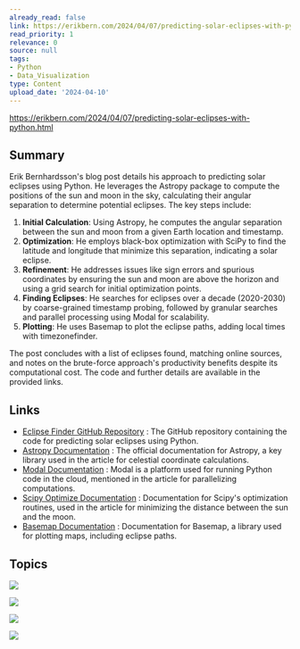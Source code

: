 ```yaml
---
already_read: false
link: https://erikbern.com/2024/04/07/predicting-solar-eclipses-with-python.html
read_priority: 1
relevance: 0
source: null
tags:
- Python
- Data_Visualization
type: Content
upload_date: '2024-04-10'
---
```


https://erikbern.com/2024/04/07/predicting-solar-eclipses-with-python.html
## Summary

Erik Bernhardsson's blog post details his approach to predicting solar eclipses using Python. He leverages the Astropy package to compute the positions of the sun and moon in the sky, calculating their angular separation to determine potential eclipses. The key steps include:

1. **Initial Calculation**: Using Astropy, he computes the angular separation between the sun and moon from a given Earth location and timestamp.
2. **Optimization**: He employs black-box optimization with SciPy to find the latitude and longitude that minimize this separation, indicating a solar eclipse.
3. **Refinement**: He addresses issues like sign errors and spurious coordinates by ensuring the sun and moon are above the horizon and using a grid search for initial optimization points.
4. **Finding Eclipses**: He searches for eclipses over a decade (2020-2030) by coarse-grained timestamp probing, followed by granular searches and parallel processing using Modal for scalability.
5. **Plotting**: He uses Basemap to plot the eclipse paths, adding local times with timezonefinder.

The post concludes with a list of eclipses found, matching online sources, and notes on the brute-force approach's productivity benefits despite its computational cost. The code and further details are available in the provided links.
## Links

- [Eclipse Finder GitHub Repository](https://github.com/erikbern/eclipse-finder) : The GitHub repository containing the code for predicting solar eclipses using Python.
- [Astropy Documentation](https://www.astropy.org/) : The official documentation for Astropy, a key library used in the article for celestial coordinate calculations.
- [Modal Documentation](https://modal.com) : Modal is a platform used for running Python code in the cloud, mentioned in the article for parallelizing computations.
- [Scipy Optimize Documentation](https://docs.scipy.org/doc/scipy/reference/optimize.html) : Documentation for Scipy's optimization routines, used in the article for minimizing the distance between the sun and the moon.
- [Basemap Documentation](https://matplotlib.org/basemap/stable/) : Documentation for Basemap, a library used for plotting maps, including eclipse paths.

## Topics

![](topics/Library/Astropy)

![](topics/Library/SciPy)

![](topics/Library/Basemap)

![](topics/Platform/Modal)